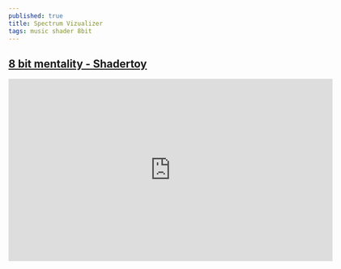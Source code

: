 ```yaml
---
published: true
title: Spectrum Vizualizer
tags: music shader 8bit
---
```

## [8 bit mentality - Shadertoy](https://www.shadertoy.com/view/Mlj3WV)

<iframe width="640" height="360" frameborder="0" src="https://www.shadertoy.com/embed/Mlj3WV?gui=true&t=10&paused=true&muted=false" allowfullscreen></iframe>


